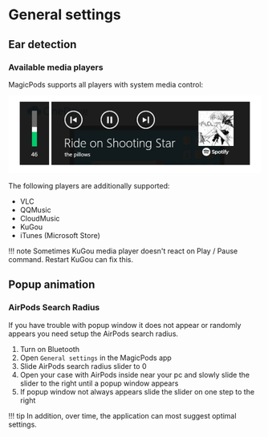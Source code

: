 # General settings

## Ear detection

### Available media players
MagicPods supports all players with system media control:

![](media/SystemMediaControl.png)

The following players are additionally supported:

* VLC
* QQMusic
* CloudMusic
* KuGou
* iTunes (Microsoft Store)

!!! note
    Sometimes KuGou media player doesn't react on Play / Pause command. Restart KuGou can fix this.


## Popup animation

### AirPods Search Radius

If you have trouble with popup window it does not appear or randomly appears you need setup the AirPods search radius.

1. Turn on Bluetooth
2. Open `General settings` in the MagicPods app
3. Slide AirPods search radius slider to 0
4. Open your case with AirPods inside near your pc and slowly slide the slider to the right until a popup window appears
5. If popup window not always appears slide the slider on one step to the right

!!! tip
    In addition, over time, the application can most suggest optimal settings.